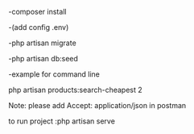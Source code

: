-composer install

-(add config .env)

-php artisan migrate

-php artisan db:seed 

 -example for command line

php artisan products:search-cheapest 2

Note: please add Accept: application/json
in postman 

to run project :php artisan serve
